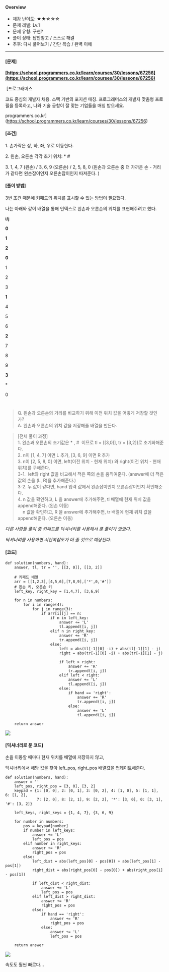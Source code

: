 #### **Overview**

*   체감 난이도: ★★☆☆☆
*   문제 레벨: Lv.1
*   문제 유형: 구현?
*   풀이 상태: 답안참고 / 스스로 해결
*   추후: 다시 풀어보기 / 간단 복습 / 완벽 이해 

* * *

#### **\[문제\]**

**[https://school.programmers.co.kr/learn/courses/30/lessons/67256](https://school.programmers.co.kr/learn/courses/30/lessons/67256)**

 [프로그래머스

코드 중심의 개발자 채용. 스택 기반의 포지션 매칭. 프로그래머스의 개발자 맞춤형 프로필을 등록하고, 나와 기술 궁합이 잘 맞는 기업들을 매칭 받으세요.

programmers.co.kr](https://school.programmers.co.kr/learn/courses/30/lessons/67256)

#### **\[조건\]**

1\. 손가락은 상, 하, 좌, 우로 이동한다. 

2\. 왼손, 오른손 각각 초기 위치: \* #

3\. 1, 4, 7 (왼손) / 3, 6, 9 (오른손) / 2, 5, 8, 0 (왼손과 오른손 중 더 가까운 손 - 거리가 같다면 왼손잡이인지 오른손잡이인지 따져준다. )

#### **\[풀이 방법\]**

3번 조건 때문에 키패드의 위치를 표시할 수 있는 방법이 필요했다. 

나는 아래와 같이 배열을 통해 인덱스로 왼손과 오른손의 위치를 표현해주려고 했다. 

**i/j**

**0**

**1**

**2**

**0**

1

2

3

**1**

4

5

6

**2**

7

8

9

**3**

\*

0

#

> Q. 왼손과 오른손의 거리를 비교하기 위해 이전 위치 값을 어떻게 저장할 것인가?   
> A. 왼손과 오른손의 위치 값을 저장해줄 배열을 만든다. 

> \[전체 풀이 과정\]  
> 1\. 왼손과 오른손의 초기값은 \* , #  이므로 tl = \[\[3,0\]\], tr = \[3,2\]\]로 초기화해준다.   
> 2\. n이 \[1, 4, 7\] 이면 L 추가, \[3, 6, 9\] 이면 R 추가  
> 3\. n이 \[2, 5, 8, 0\] 이면, left(이전 위치 - 현재 위치) 와 right(이전 위치 - 현재 위치)를 구해준다.   
> 3-1.  left와 right 값을 비교해서 적은 쪽의 손을 움직여준다. (answer에 더 적은 값의 손을 (L, R)을 추가해준다.)  
> 3-2. 두 값이 같다면, hand 입력 값에서 왼손잡이인지 오른손잡이인지 확인해준다.   
> 4\. n 값을 확인하고, L 을 answer에 추가해주면, tl 배열에 현재 위치 값을 append해준다. (왼손 이동)  
>     n 값을 확인하고, R 을 answer에 추가해주면, tr 배열에 현재 위치 값을 append해준다. (오른손 이동)

_다른 사람들 풀이 중 키패드를 딕셔너리를 사용해서 푼 풀이가 있었다._ 

_딕셔너리를 사용하면 시간복잡도가 더 줄 것으로 예상된다._ 

#### **\[코드\]**

    def solution(numbers, hand):
        answer, tl, tr = '', [[3, 0]], [[3, 2]]
    
        # 키패드 배열
        arr = [[1,2,3],[4,5,6],[7,8,9],['*',0,'#']]
        # 왼손 키, 오른손 키
        left_key, right_key = [1,4,7], [3,6,9]
    
        for n in numbers:
            for i in range(4):
                for j in range(3):
                    if arr[i][j] == n:
                        if n in left_key:
                            answer += 'L'
                            tl.append([i, j])
                        elif n in right_key:
                            answer += 'R'
                            tr.append([i, j])
                        else:
                            left = abs(tl[-1][0] -i) + abs(tl[-1][1] - j)
                            right = abs(tr[-1][0] -i) + abs(tr[-1][1] - j)
    
                            if left > right:
                                answer += 'R'
                                tr.append([i, j])
                            elif left < right:
                                answer += 'L'
                                tl.append([i, j])
                            else:
                                if hand == 'right':
                                    answer += 'R'
                                    tr.append([i, j])
                                else:
                                    answer += 'L'
                                    tl.append([i, j])
    
        return answer

![](https://blog.kakaocdn.net/dn/U628c/btsISIoFeJC/Rjfwfpa9G80FIYlOFsVO00/img.png)

#### **\[딕셔너리로 푼 코드\]**

손을 이동할 때마다 현재 위치를 배열에 저장하지 않고,

딕셔너리에서 해당 값을 찾아 left\_pos, right\_pos 배열값을 업데이트해준다.

    def solution(numbers, hand):
        answer = ''
        left_pos, right_pos = [3, 0], [3, 2]
        keypad = {1: [0, 0], 2: [0, 1], 3: [0, 2], 4: [1, 0], 5: [1, 1], 6: [1, 2],
                  7: [2, 0], 8: [2, 1], 9: [2, 2], '*': [3, 0], 0: [3, 1], '#': [3, 2]}
        
        left_keys, right_keys = {1, 4, 7}, {3, 6, 9}
        
        for number in numbers:
            pos = keypad[number]
            if number in left_keys:
                answer += 'L'
                left_pos = pos
            elif number in right_keys:
                answer += 'R'
                right_pos = pos
            else:
                left_dist = abs(left_pos[0] - pos[0]) + abs(left_pos[1] - pos[1])
                right_dist = abs(right_pos[0] - pos[0]) + abs(right_pos[1] - pos[1])
                
                if left_dist < right_dist:
                    answer += 'L'
                    left_pos = pos
                elif left_dist > right_dist:
                    answer += 'R'
                    right_pos = pos
                else:
                    if hand == 'right':
                        answer += 'R'
                        right_pos = pos
                    else:
                        answer += 'L'
                        left_pos = pos
                        
        return answer

![](https://blog.kakaocdn.net/dn/NljuA/btsIReBYq9j/xQiMZQU3iSfRqtA0DyaL70/img.png)

속도도 훨씬 빠르다...